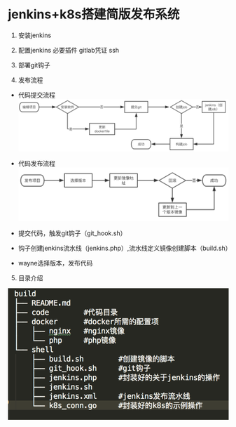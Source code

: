# jenkins+k8s搭建简版发布系统

1. 安装jenkins

2. 配置jenkins
    必要插件
    gitlab凭证
    ssh

3. 部署git钩子

4. 发布流程

- 代码提交流程
![代码提交流程](/build/shell/code_pub.png "代码提交流程")

- 代码发布流程
![代码发布流程](/build/shell/k8s_pub.png "代码发布流程")

- 提交代码，触发git钩子（git_hook.sh）
- 钩子创建jenkins流水线（jenkins.php）,流水线定义镜像创建脚本（build.sh）
- wayne选择版本，发布代码

5. 目录介绍

![目录说明](/build/shell/path.png "目录说明")
